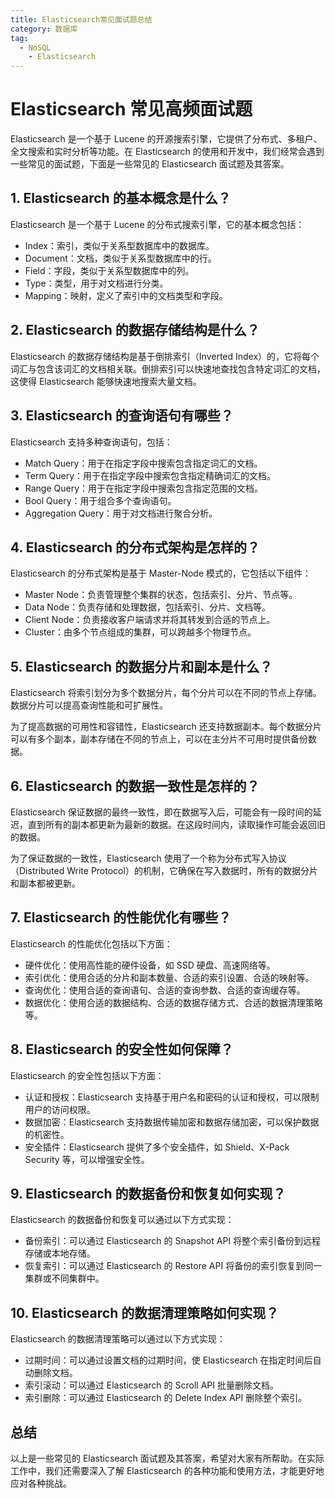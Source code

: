 ```yaml
---
title: Elasticsearch常见面试题总结
category: 数据库
tag:
  - NoSQL
    - Elasticsearch
---
```

# Elasticsearch 常见高频面试题

Elasticsearch 是一个基于 Lucene 的开源搜索引擎，它提供了分布式、多租户、全文搜索和实时分析等功能。在 Elasticsearch 的使用和开发中，我们经常会遇到一些常见的面试题，下面是一些常见的 Elasticsearch 面试题及其答案。

## 1. Elasticsearch 的基本概念是什么？

Elasticsearch 是一个基于 Lucene 的分布式搜索引擎，它的基本概念包括：

- Index：索引，类似于关系型数据库中的数据库。
- Document：文档，类似于关系型数据库中的行。
- Field：字段，类似于关系型数据库中的列。
- Type：类型，用于对文档进行分类。
- Mapping：映射，定义了索引中的文档类型和字段。

## 2. Elasticsearch 的数据存储结构是什么？

Elasticsearch 的数据存储结构是基于倒排索引（Inverted Index）的，它将每个词汇与包含该词汇的文档相关联。倒排索引可以快速地查找包含特定词汇的文档，这使得 Elasticsearch 能够快速地搜索大量文档。

## 3. Elasticsearch 的查询语句有哪些？

Elasticsearch 支持多种查询语句，包括：

- Match Query：用于在指定字段中搜索包含指定词汇的文档。
- Term Query：用于在指定字段中搜索包含指定精确词汇的文档。
- Range Query：用于在指定字段中搜索包含指定范围的文档。
- Bool Query：用于组合多个查询语句。
- Aggregation Query：用于对文档进行聚合分析。

## 4. Elasticsearch 的分布式架构是怎样的？

Elasticsearch 的分布式架构是基于 Master-Node 模式的，它包括以下组件：

- Master Node：负责管理整个集群的状态，包括索引、分片、节点等。
- Data Node：负责存储和处理数据，包括索引、分片、文档等。
- Client Node：负责接收客户端请求并将其转发到合适的节点上。
- Cluster：由多个节点组成的集群，可以跨越多个物理节点。

## 5. Elasticsearch 的数据分片和副本是什么？

Elasticsearch 将索引划分为多个数据分片，每个分片可以在不同的节点上存储。数据分片可以提高查询性能和可扩展性。

为了提高数据的可用性和容错性，Elasticsearch 还支持数据副本。每个数据分片可以有多个副本，副本存储在不同的节点上，可以在主分片不可用时提供备份数据。

## 6. Elasticsearch 的数据一致性是怎样的？

Elasticsearch 保证数据的最终一致性，即在数据写入后，可能会有一段时间的延迟，直到所有的副本都更新为最新的数据。在这段时间内，读取操作可能会返回旧的数据。

为了保证数据的一致性，Elasticsearch 使用了一个称为分布式写入协议（Distributed Write Protocol）的机制，它确保在写入数据时，所有的数据分片和副本都被更新。

## 7. Elasticsearch 的性能优化有哪些？

Elasticsearch 的性能优化包括以下方面：

- 硬件优化：使用高性能的硬件设备，如 SSD 硬盘、高速网络等。
- 索引优化：使用合适的分片和副本数量、合适的索引设置、合适的映射等。
- 查询优化：使用合适的查询语句、合适的查询参数、合适的查询缓存等。
- 数据优化：使用合适的数据结构、合适的数据存储方式、合适的数据清理策略等。

## 8. Elasticsearch 的安全性如何保障？

Elasticsearch 的安全性包括以下方面：

- 认证和授权：Elasticsearch 支持基于用户名和密码的认证和授权，可以限制用户的访问权限。
- 数据加密：Elasticsearch 支持数据传输加密和数据存储加密，可以保护数据的机密性。
- 安全插件：Elasticsearch 提供了多个安全插件，如 Shield、X-Pack Security 等，可以增强安全性。

## 9. Elasticsearch 的数据备份和恢复如何实现？

Elasticsearch 的数据备份和恢复可以通过以下方式实现：

- 备份索引：可以通过 Elasticsearch 的 Snapshot API 将整个索引备份到远程存储或本地存储。
- 恢复索引：可以通过 Elasticsearch 的 Restore API 将备份的索引恢复到同一集群或不同集群中。

## 10. Elasticsearch 的数据清理策略如何实现？

Elasticsearch 的数据清理策略可以通过以下方式实现：

- 过期时间：可以通过设置文档的过期时间，使 Elasticsearch 在指定时间后自动删除文档。
- 索引滚动：可以通过 Elasticsearch 的 Scroll API 批量删除文档。
- 索引删除：可以通过 Elasticsearch 的 Delete Index API 删除整个索引。

## 总结

以上是一些常见的 Elasticsearch 面试题及其答案，希望对大家有所帮助。在实际工作中，我们还需要深入了解 Elasticsearch 的各种功能和使用方法，才能更好地应对各种挑战。